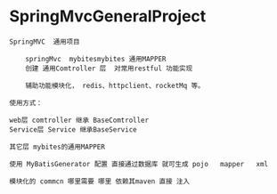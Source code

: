 # SpringMvcGeneralProject
 
    SpringMVC  通用项目
       
        springMvc  mybitesmybites 通用MAPPER    
        创建 通用Comtroller 层  对常用restful 功能实现 
        
        辅助功能模块化， redis、httpclient、rocketMq 等。
        
    使用方式：
    
    web层 comtroller 继承 BaseComtroller 
    Service层 Service 继承BaseService
    
    其它层 mybites的通用MAPPER

    使用 MyBatisGenerator 配置 直接通过数据库 就可生成 pojo   mapper   xml    
    
    模块化的 commcn 哪里需要 哪里 依赖其maven 直接 注入
    
    
    
